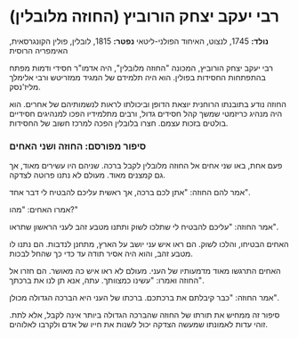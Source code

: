 # רבי יעקב יצחק הורוביץ (החוזה מלובלין)

**נולד:** 1745, לנצוט, האיחוד הפולני-ליטאי
**נפטר:** 1815, לובלין, פולין הקונגרסאית, האימפריה הרוסית

רבי יעקב יצחק הורוביץ, המכונה \"החוזה מלובלין\", היה אדמו\"ר חסידי ודמות מפתח בהתפתחות החסידות בפולין. הוא היה תלמידם של המגיד ממזריטש ורבי אלימלך מליז'נסק.

החוזה נודע בתובנתו הרוחנית יוצאת הדופן וביכולתו לראות לנשמותיהם של אחרים. הוא היה מנהיג כריזמטי שמשך קהל חסידים גדול, ורבים מתלמידיו הפכו למנהיגים חסידיים בולטים בזכות עצמם. חצרו בלובלין הפכה למרכז חשוב של החסידות.

### סיפור מפורסם: החוזה ושני האחים

פעם אחת, באו שני אחים אל החוזה מלובלין לקבל ברכה. שניהם היו עשירים מאוד, אך גם קמצנים מאוד. מעולם לא נתנו פרוטה לצדקה.

אמר להם החוזה: \"אתן לכם ברכה, אך ראשית עליכם להבטיח לי דבר אחד\".

אמרו האחים: \"מהו?\"

אמר החוזה: \"עליכם להבטיח לי שתלכו לשוק ותתנו מטבע זהב לעני הראשון שתראו\".

האחים הבטיחו, והלכו לשוק. הם ראו איש עני יושב על הארץ, מתחנן לנדבות. הם נתנו לו מטבע זהב, והוא היה אסיר תודה עד כדי כך שהחל לבכות.

האחים התרגשו מאוד מדמעותיו של העני. מעולם לא ראו איש כה מאושר. הם חזרו אל החוזה ואמרו: \"עשינו כמצוותך. עתה, אנא תן לנו את ברכתך\".

אמר החוזה: \"כבר קיבלתם את ברכתכם. ברכתו של העני היא הברכה הגדולה מכולן\".

סיפור זה ממחיש את תורתו של החוזה שהברכה הגדולה ביותר אינה לקבל, אלא לתת. זוהי עדות לאמונתו שמעשה הצדקה יכול לשנות את חייו של אדם ולקרבו לאלוהים.